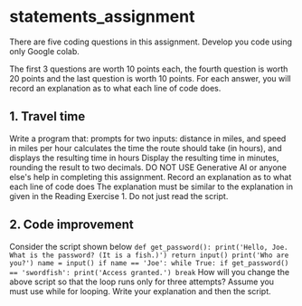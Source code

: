# statements_assignment
There are five coding questions in this assignment. Develop you code using only Google colab.

The first 3 questions are worth 10 points each, the fourth question is worth 20 points and the last question is worth 10 points. For each answer, you will record an explanation as to what each line of code does.
## 1. Travel time
Write a program that:
prompts for two inputs: distance in miles, and speed in miles per hour
calculates the time the route should take (in hours), and
displays the resulting time in hours
Display the resulting time in minutes, rounding the result to two decimals.
DO NOT USE Generative AI or anyone else's help in completing this assignment.
Record an explanation as to what each line of code does The explanation must be similar to the explanation in given in the Reading Exercise 1. Do not just read the script.

## 2. Code improvement
Consider the script shown below
`
def get_password():
  print('Hello, Joe. What is the password? (It is a fish.)')
  return input()
print('Who are you?')
name = input()
if name == 'Joe':
  while True:
      if get_password() == 'swordfish':
        print('Access granted.')
        break
`
How will you change the above script so that the loop runs only for three attempts? Assume you must use while for looping. Write your explanation and then the script.
